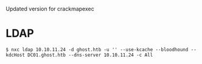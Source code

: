 Updated version for crackmapexec

# LDAP
``` shell-session
$ nxc ldap 10.10.11.24 -d ghost.htb -u '' --use-kcache --bloodhound --kdcHost DC01.ghost.htb --dns-server 10.10.11.24 -c All
```
